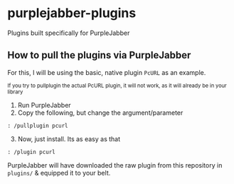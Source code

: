 # purplejabber-plugins
Plugins built specifically for PurpleJabber 

## How to pull the plugins via PurpleJabber
For this, I will be using the basic, native plugin `PcURL` as an example.

<sup>If you try to pullplugin the actual PcURL plugin, it will not work, as it will already be in your library</sup>
1. Run PurpleJabber
2. Copy the following, but change the argument/parameter
```
: /pullplugin pcurl
```
3. Now, just install. Its as easy as that
```
: /plugin pcurl
```
PurpleJabber will have downloaded the raw plugin from this repository in `plugins/` & equipped it to your belt.
